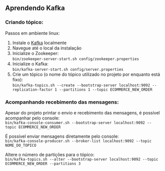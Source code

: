 ## Aprendendo Kafka

### Criando tópico:
Passos em ambiente linux:

1. Instale o [Kafka](https://kafka.apache.org/downloads) localmente
2. Navegue até o local da instalação
3. Inicialize o Zookeeper: <br>`bin/zookeeper-server-start.sh config/zookeeper.properties`
4. Inicialize o Kafka:<br>`bin/kafka-server-start.sh config/server.properties`
5. Crie um tópico (o nome do tópico utilizado no projeto por enquanto está fixo):
<br>`bin/kafka-topics.sh --create --bootstrap-server localhost:9092 --replication-factor 1 --partitions 1 --topic ECOMMERCE_NEW_ORDER`

### Acompanhando recebimento das mensagens:
Apesar do projeto printar o envio e recebimento das mensagens, é possível acompanhar pelo console:
<br>`bin/kafka-console-consumer.sh --bootstrap-server localhost:9092 --topic ECOMMERCE_NEW_ORDER`

É possível enviar mensagens diretamente pelo console:
<br>`bin/kafka-console-producer.sh --broker-list localhost:9092 --topic NOME_DO_TOPICO`

Altere o número de partições para o tópico:
<br>`bin/kafka-topics.sh --alter --bootstrap-server localhost:9092 --topic ECOMMERCE_NEW_ORDER --partitions 3`